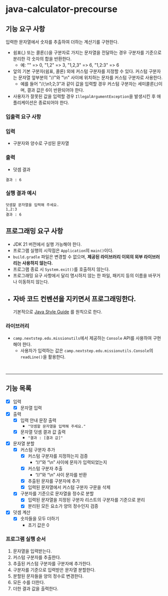 # java-calculator-precourse

## 기능 요구 사항

입력한 문자열에서 숫자를 추출하여 더하는 계산기를 구현한다.

- 쉼표(,) 또는 콜론(:)을 구분자로 가지는 문자열을 전달하는 경우 구분자를 기준으로 분리한 각 숫자의 합을 반환한다.
    - 예: "" => 0, "1,2" => 3, "1,2,3" => 6, "1,2:3" => 6
- 앞의 기본 구분자(쉼표, 콜론) 외에 커스텀 구분자를 지정할 수 있다. 커스텀 구분자는 문자열 앞부분의 "//"와 "\n" 사이에 위치하는 문자를 커스텀 구분자로 사용한다.
    - 예를 들어 "//;\n1;2;3"과 같이 값을 입력할 경우 커스텀 구분자는 세미콜론(;)이며, 결과 값은 6이 반환되어야 한다.
- 사용자가 잘못된 값을 입력할 경우 `IllegalArgumentException`을 발생시킨 후 애플리케이션은 종료되어야 한다.

### **입출력 요구 사항**

### **입력**

- 구분자와 양수로 구성된 문자열

### **출력**

- 덧셈 결과

```
결과 : 6

```

### **실행 결과 예시**

```
덧셈할 문자열을 입력해 주세요.
1,2:3
결과 : 6
```

## **프로그래밍 요구 사항**

- JDK 21 버전에서 실행 가능해야 한다.
- 프로그램 실행의 시작점은 `Application`의 `main()`이다.
- `build.gradle` 파일은 변경할 수 없으며, **제공된 라이브러리 이외의 외부 라이브러리는 사용하지 않는다.**
- 프로그램 종료 시 `System.exit()`를 호출하지 않는다.
- 프로그래밍 요구 사항에서 달리 명시하지 않는 한 파일, 패키지 등의 이름을 바꾸거나 이동하지 않는다.
- 자바 코드 컨벤션을 지키면서 프로그래밍한다.
  -
  기본적으로 [Java Style Guide](https://github.com/woowacourse/woowacourse-docs/blob/main/styleguide/java)
  를 원칙으로 한다.

### **라이브러리**

- `camp.nextstep.edu.missionutils`에서 제공하는 `Console` API를 사용하여 구현해야 한다.
    - 사용자가 입력하는 값은 `camp.nextstep.edu.missionutils.Console`의 `readLine()`을 활용한다.

<br/>

---

## 기능 목록

-[X] 입력
    -[X] 문자열 입력
-[X] 출력
    -[X] 입력 안내 문장 출력
        - `"덧셈할 문자열을 입력해 주세요."`
    -[X] 문자열 덧셈 결과 값 출력
        - `"결과 : [결과 값]"`
-[X] 문자열 분할
    -[X] 커스텀 구분자 추가
        -[X] 커스텀 구분자를 지정하는지 검증
            - “//”와 “\n” 사이에 문자가 입력되었는지
        -[X] 커스텀 구분자 추출
            - “//”와 “\n” 사이 문자를 반환
        -[X] 추출된 문자를 구분자에 추가
        -[X] 입력된 문자열에서 커스텀 구분자 구문을 삭제
    -[X] 구분자를 기준으로 문자열을 정수로 분할
        -[X] 입력된 문자열을 지정된 구분자 리스트의 구분자를 기준으로 분리
        -[X] 분리된 모든 요소가 양의 정수인지 검증
-[X] 덧셈 계산
    -[X] 숫자들을 모두 더하기
        - 초기 값은 0

### 프로그램 실행 순서

1. 문자열을 입력받는다.
2. 커스텀 구분자를 추출한다.
3. 추출된 커스텀 구분자를 구분자에 추가한다.
4. 구분자를 기준으로 입력받은 문자열 분할한다.
5. 분할된 문자들을 양의 정수로 변경한다.
6. 모든 수를 더한다.
7. 더한 결과 값을 출력한다.